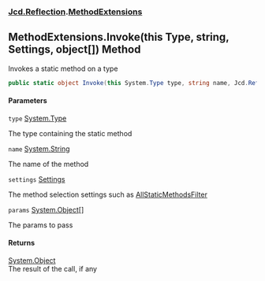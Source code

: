 ### [Jcd.Reflection](Jcd.Reflection.md 'Jcd.Reflection').[MethodExtensions](MethodExtensions.md 'Jcd.Reflection.MethodExtensions')

## MethodExtensions.Invoke(this Type, string, Settings, object[]) Method

Invokes a static method on a type

```csharp
public static object Invoke(this System.Type type, string name, Jcd.Reflection.MethodInfoEnumerator.Settings settings, params object[] @params);
```
#### Parameters

<a name='Jcd.Reflection.MethodExtensions.Invoke(thisSystem.Type,string,Jcd.Reflection.MethodInfoEnumerator.Settings,object[]).type'></a>

`type` [System.Type](https://docs.microsoft.com/en-us/dotnet/api/System.Type 'System.Type')

The type containing the static method

<a name='Jcd.Reflection.MethodExtensions.Invoke(thisSystem.Type,string,Jcd.Reflection.MethodInfoEnumerator.Settings,object[]).name'></a>

`name` [System.String](https://docs.microsoft.com/en-us/dotnet/api/System.String 'System.String')

The name of the method

<a name='Jcd.Reflection.MethodExtensions.Invoke(thisSystem.Type,string,Jcd.Reflection.MethodInfoEnumerator.Settings,object[]).settings'></a>

`settings` [Settings](MethodInfoEnumerator.Settings.md 'Jcd.Reflection.MethodInfoEnumerator.Settings')

The method selection settings such as [AllStaticMethodsFilter](MethodExtensions.AllStaticMethodsFilter.md 'Jcd.Reflection.MethodExtensions.AllStaticMethodsFilter')

<a name='Jcd.Reflection.MethodExtensions.Invoke(thisSystem.Type,string,Jcd.Reflection.MethodInfoEnumerator.Settings,object[]).params'></a>

`params` [System.Object](https://docs.microsoft.com/en-us/dotnet/api/System.Object 'System.Object')[[]](https://docs.microsoft.com/en-us/dotnet/api/System.Array 'System.Array')

The params to pass

#### Returns

[System.Object](https://docs.microsoft.com/en-us/dotnet/api/System.Object 'System.Object')  
The result of the call, if any